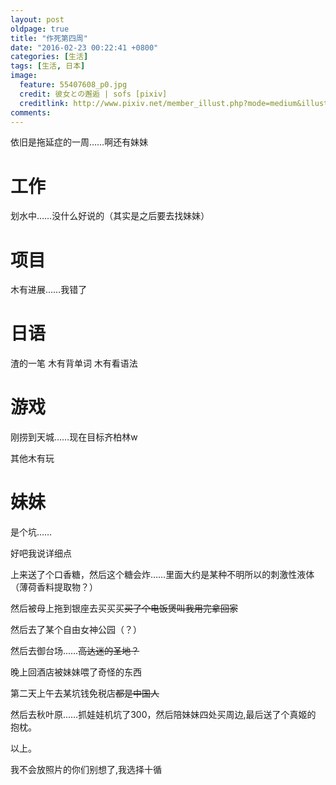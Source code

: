 ```yaml
---
layout: post
oldpage: true
title: "作死第四周"
date: "2016-02-23 00:22:41 +0800"
categories: [生活]
tags: [生活, 日本]
image: 
  feature: 55407608_p0.jpg
  credit: 彼女との邂逅 | sofs [pixiv] 
  creditlink: http://www.pixiv.net/member_illust.php?mode=medium&illust_id=55407608
comments: 
---
```

依旧是拖延症的一周……啊还有妹妹

# 工作

划水中……没什么好说的（其实是之后要去找妹妹）

# 项目

木有进展……我错了

# 日语

渣的一笔 木有背单词 木有看语法

# 游戏

刚捞到天城……现在目标齐柏林w

其他木有玩

# 妹妹

是个坑……

好吧我说详细点

上来送了个口香糖，然后这个糖会炸……里面大约是某种不明所以的刺激性液体
（薄荷香料提取物？）

然后被母上拖到银座去买买买<del>买了个电饭煲叫我用完拿回家</del>

然后去了某个自由女神公园（？）

然后去御台场……<del>高达迷的圣地？</del>

<span class="heimu">晚上回酒店被妹妹喂了奇怪的东西</span>

第二天上午去某坑钱免税店<del>都是中国人</del>

然后去秋叶原……抓娃娃机坑了300，然后陪妹妹四处买周边,最后送了个真姬的
抱枕。

以上。

<span class="heimu">我不会放照片的你们别想了,我选择十循</span>
